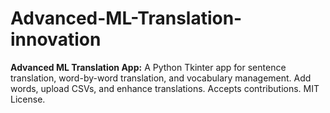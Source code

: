 # Advanced-ML-Translation-innovation
**Advanced ML Translation App:** A Python Tkinter app for sentence translation, word-by-word translation, and vocabulary management. Add words, upload CSVs, and enhance translations. Accepts contributions. MIT License.
